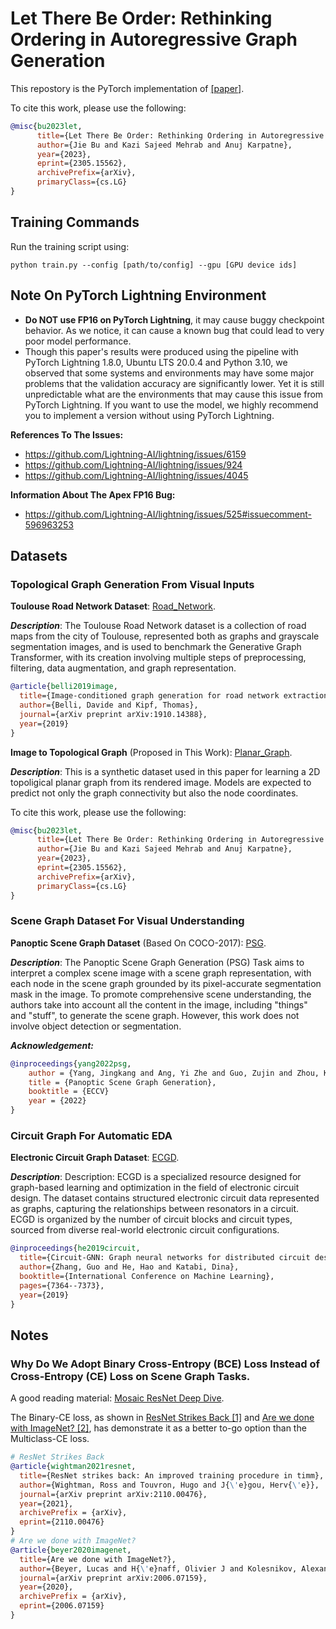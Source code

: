# Let There Be Order: Rethinking Ordering in Autoregressive Graph Generation

This repostory is the PyTorch implementation of [[paper]](https://arxiv.org/abs/2305.15562).

To cite this work, please use the following:
```bibtex
@misc{bu2023let,
      title={Let There Be Order: Rethinking Ordering in Autoregressive Graph Generation}, 
      author={Jie Bu and Kazi Sajeed Mehrab and Anuj Karpatne},
      year={2023},
      eprint={2305.15562},
      archivePrefix={arXiv},
      primaryClass={cs.LG}
}
```

## Training Commands

Run the training script using:
```
python train.py --config [path/to/config] --gpu [GPU device ids]
```

## Note On PyTorch Lightning Environment
- **Do NOT use FP16 on PyTorch Lightning**, it may cause buggy checkpoint behavior. As we notice, it can cause a known bug that could lead to very poor model performance.
- Though this paper's results were produced using the pipeline with PyTorch Lightning 1.8.0, Ubuntu LTS 20.0.4 and Python 3.10, we observed that some systems and environments may have some major problems that the validation accuracy are significantly lower. Yet it is still unpredictable what are the environments that may cause this issue from PyTorch Lightning. If you want to use the model, we highly recommend you to implement a version without using PyTorch Lightning.

**References To The Issues:** 
- https://github.com/Lightning-AI/lightning/issues/6159
- https://github.com/Lightning-AI/lightning/issues/924
- https://github.com/Lightning-AI/lightning/issues/4045

**Information About The Apex FP16 Bug:**
- https://github.com/Lightning-AI/lightning/issues/525#issuecomment-596963253


## Datasets


### Topological Graph Generation From Visual Inputs


**Toulouse Road Network Dataset**: [Road_Network](https://github.com/davide-belli/generative-graph-transformer).

***Description***: The Toulouse Road Network dataset is a collection of road maps from the city of Toulouse, represented both as graphs and grayscale segmentation images, and is used to benchmark the Generative Graph Transformer, with its creation involving multiple steps of preprocessing, filtering, data augmentation, and graph representation.

```bibtex
@article{belli2019image,
  title={Image-conditioned graph generation for road network extraction},
  author={Belli, Davide and Kipf, Thomas},
  journal={arXiv preprint arXiv:1910.14388},
  year={2019}
}
```

**Image to Topological Graph** (Proposed in This Work): [Planar_Graph](data/planar_graph.py).

***Description***: This is a synthetic dataset used in this paper for learning a 2D topoligical planar graph from its rendered image. Models are expected to predict not only the graph connectivity but also the node coordinates.

To cite this work, please use the following:
```bibtex
@misc{bu2023let,
      title={Let There Be Order: Rethinking Ordering in Autoregressive Graph Generation}, 
      author={Jie Bu and Kazi Sajeed Mehrab and Anuj Karpatne},
      year={2023},
      eprint={2305.15562},
      archivePrefix={arXiv},
      primaryClass={cs.LG}
}
```

### Scene Graph Dataset For Visual Understanding
**Panoptic Scene Graph Dataset** (Based On COCO-2017): [PSG](https://github.com/Jingkang50/OpenPSG).

***Description***: The Panoptic Scene Graph Generation (PSG) Task aims to interpret a complex scene image with a scene graph representation, with each node in the scene graph grounded by its pixel-accurate segmentation mask in the image. To promote comprehensive scene understanding, the authors take into account all the content in the image, including "things" and "stuff", to generate the scene graph. However, this work does not involve object detection or segmentation.

***Acknowledgement:***
```bibtex
@inproceedings{yang2022psg,
    author = {Yang, Jingkang and Ang, Yi Zhe and Guo, Zujin and Zhou, Kaiyang and Zhang, Wayne and Liu, Ziwei},
    title = {Panoptic Scene Graph Generation},
    booktitle = {ECCV}
    year = {2022}
}
```

### Circuit Graph For Automatic EDA


**Electronic Circuit Graph Dataset**: [ECGD](https://github.com/hehaodele/circuit-gnn).

***Description***: Description: ECGD is a specialized resource designed for graph-based learning and optimization in the field of electronic circuit design. The dataset contains structured electronic circuit data represented as graphs, capturing the relationships between resonators in a circuit. ECGD is organized by the number of circuit blocks and circuit types, sourced from diverse real-world electronic circuit configurations.

```bibtex
@inproceedings{he2019circuit,
  title={Circuit-GNN: Graph neural networks for distributed circuit design},
  author={Zhang, Guo and He, Hao and Katabi, Dina},
  booktitle={International Conference on Machine Learning},
  pages={7364--7373},
  year={2019}
}
```
## Notes

### Why Do We Adopt **Binary Cross-Entropy (BCE)** Loss Instead of **Cross-Entropy (CE)** Loss on Scene Graph Tasks.

A good reading material: [Mosaic ResNet Deep Dive](https://www.mosaicml.com/blog/mosaic-resnet-deep-dive).

The Binary-CE loss, as shown in [ResNet Strikes Back [1]](https://arxiv.org/abs/2110.00476) and [Are we done with ImageNet? [2]](https://arxiv.org/abs/2006.07159), has demonstrate it as a better to-go option than the Multiclass-CE loss.

```bibtex
# ResNet Strikes Back
@article{wightman2021resnet,
  title={ResNet strikes back: An improved training procedure in timm},
  author={Wightman, Ross and Touvron, Hugo and J{\'e}gou, Herv{\'e}},
  journal={arXiv preprint arXiv:2110.00476},
  year={2021},
  archivePrefix = {arXiv},
  eprint={2110.00476}
}
# Are we done with ImageNet?
@article{beyer2020imagenet,
  title={Are we done with ImageNet?},
  author={Beyer, Lucas and H{\'e}naff, Olivier J and Kolesnikov, Alexander and Zhai, Xiaohua and van den Oord, Aaron},
  journal={arXiv preprint arXiv:2006.07159},
  year={2020},
  archivePrefix = {arXiv},
  eprint={2006.07159}
}
```
